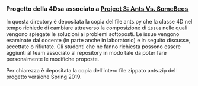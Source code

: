 
### Progetto della 4Dsa associato a [Project 3: Ants Vs. SomeBees](https://cs61a.org/proj/ants/)

In questa directory è depositata la copia del file ants.py
che la classe 4D nel tempo richiede di cambiare attraverso
la composizione di `issue` nelle quali vengono spiegate le
soluzioni ai problemi sottoposti.
Le issue vengono esaminate dal docente (in parte anche in laboratorio)
e in seguito discusse, accettate o rifiutate.
Gli studenti che ne fanno richiesta possono essere aggiunti al team
associato al repository in modo tale da poter fare
personalmente le modifiche proposte.

Per chiarezza è depositata la copia dell'intero file
zippato ants.zip del progetto versione Spring 2019.

